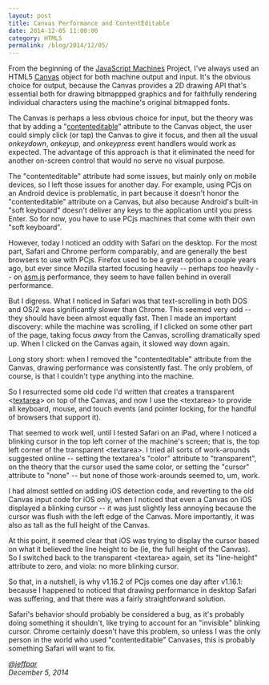 ```yaml
---
layout: post
title: Canvas Performance and ContentEditable
date: 2014-12-05 11:00:00
category: HTML5
permalink: /blog/2014/12/05/
---
```


From the beginning of the [JavaScript Machines](/docs/about/) Project, I've always used an HTML5
[Canvas](https://developer.mozilla.org/en-US/docs/Web/API/Canvas_API) object for both machine output
and input.  It's the obvious choice for output, because the Canvas provides a 2D drawing API that's
essential both for drawing bitmappped graphics and for faithfully rendering individual characters
using the machine's original bitmapped fonts.

The Canvas is perhaps a less obvious choice for input, but the theory was that by adding a
"[contenteditable](https://developer.mozilla.org/en-US/docs/Web/Guide/HTML/Content_Editable)" attribute
to the Canvas object, the user could simply click (or tap) the Canvas to give it focus, and then all the
usual *onkeydown*, *onkeyup*, and *onkeypress* event handlers would work as expected.  The advantage of
this approach is that it eliminated the need for another on-screen control that would no serve no visual
purpose.

The "contenteditable" attribute had some issues, but mainly only on mobile devices, so I left those
issues for another day.  For example, using PCjs on an Android device is problematic, in part because
it doesn't honor the "contenteditable" attribute on a Canvas, but also because Android's built-in
"soft keyboard" doesn't deliver any keys to the application until you press Enter.  So for now, you
have to use PCjs machines that come with their own "soft keyboard".

However, today I noticed an oddity with Safari on the desktop.  For the most part, Safari and Chrome
perform comparably, and are generally the best browsers to use with PCjs.  Firefox used to be a great
option a couple years ago, but ever since Mozilla started focusing heavily -- perhaps *too* heavily -- on
[asm.js](http://asmjs.org/) performance, they seem to have fallen behind in overall performance.
  
But I digress.  What I noticed in Safari was that text-scrolling in both DOS and OS/2 was significantly
slower than Chrome.  This seemed very odd -- they should have been almost equally fast.  Then I made
an important discovery: while the machine was scrolling, if I clicked on some other part of the page,
taking focus *away* from the Canvas, scrolling dramatically sped up.  When I clicked on the Canvas
again, it slowed way down again.

Long story short: when I removed the "contenteditable" attribute from the Canvas, drawing performance
was consistently fast.  The only problem, of course, is that I couldn't type anything into the machine.

So I resurrected some old code I'd written that creates a transparent
&lt;[textarea](https://developer.mozilla.org/en-US/docs/Web/HTML/Element/textarea)&gt; on top of the Canvas,
and now I use the &lt;textarea&gt; to provide all keyboard, mouse, and touch events (and pointer locking,
for the handful of browsers that support it).

That seemed to work well, until I tested Safari on an iPad, where I noticed a blinking cursor in the top
left corner of the machine's screen; that is, the top left corner of the transparent &lt;textarea&gt;.  I tried
all sorts of work-arounds suggested online -- setting the textarea's "color" attribute to "transparent",
on the theory that the cursor used the same color, or setting the "cursor" attribute to "none" -- but none
of those work-arounds seemed to, um, work.

I had almost settled on adding iOS detection code, and reverting to the old Canvas input code for iOS only,
when I noticed that even a Canvas on iOS displayed a blinking cursor -- it was just slightly less annoying
because the cursor was flush with the left edge of the Canvas.  More importantly, it was also as tall as
the full height of the Canvas.

At this point, it seemed clear that iOS was trying to display the cursor based on what it believed the
line height to be (ie, the full height of the Canvas).  So I switched back to the transparent &lt;textarea&gt;
again, set its "line-height" attribute to zero, and viola: no more blinking cursor.

So that, in a nutshell, is why v1.16.2 of PCjs comes one day after v1.16.1: because I happened to noticed
that drawing performance in desktop Safari was suffering, and that there was a fairly straightforward solution.

Safari's behavior should probably be considered a bug, as it's probably doing something it shouldn't,
like trying to account for an "invisible" blinking cursor.  Chrome certainly doesn't have this problem,
so unless I was the only person in the world who used "contenteditable" Canvases, this is probably something
Safari will want to fix.

*[@jeffpar](https://jeffpar.com)*  
*December 5, 2014*
